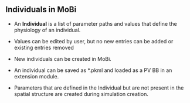 ## Individuals in MoBi
- An **Individual** is a list of parameter paths and values that define the physiology of an individual.
- Values can be edited by user, but no new entries can be added or existing entries removed
- New individuals can be created in MoBi.

- An individual can be saved as *.pkml and loaded as a PV BB in an extension module.
- Parameters that are defined in the Individual but are not present in the spatial structure are created during simulation creation.